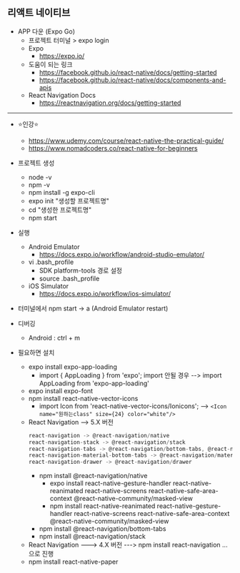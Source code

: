 ## 리액트 네이티브

* APP 다운 (Expo Go)
   * 프로젝트 터미널 > expo login 
   * Expo
      * https://expo.io/
   * 도움이 되는 링크
      * https://facebook.github.io/react-native/docs/getting-started
      * https://facebook.github.io/react-native/docs/components-and-apis
   * React Navigation Docs
      * https://reactnavigation.org/docs/getting-started
---
* ⭐인강⭐
   * https://www.udemy.com/course/react-native-the-practical-guide/
   * https://www.nomadcoders.co/react-native-for-beginners

* 프로젝트 생성
    * node -v
    * npm -v
    * npm install -g expo-cli
    * expo init "생성할 프로젝트명"
    * cd "생성한 프로젝트명"
    * npm start

* 실행
    * Android Emulator
        * https://docs.expo.io/workflow/android-studio-emulator/
    * vi .bash_profile 
        * SDK platform-tools 경로 설정
        * source .bash_profile
    * iOS Simulator 
        * https://docs.expo.io/workflow/ios-simulator/

* 터미널에서 npm start -> a (Android Emulator restart)

* 디버깅
   * Android : ctrl + m

* 필요하면 설치 
   * expo install expo-app-loading
      * import { AppLoading } from 'expo';  import 안될 경우 -->  import AppLoading from 'expo-app-loading'
   * expo install expo-font 
   * npm install react-native-vector-icons
      * import Icon from 'react-native-vector-icons/Ionicons'; -->  `<Icon name="원하는class" size={24} color="white"/>`
   * React Navigation  --> 5.X 버전
       ```js
      react-navigation -> @react-navigation/native
      react-navigation-stack -> @react-navigation/stack
      react-navigation-tabs -> @react-navigation/bottom-tabs, @react-navigation/material-top-tabs
      react-navigation-material-bottom-tabs -> @react-navigation/material-bottom-tabs
      react-navigation-drawer -> @react-navigation/drawer
       ``` 
      * npm install @react-navigation/native
          * expo install react-native-gesture-handler react-native-reanimated react-native-screens react-native-safe-area-context @react-native-community/masked-view
          * npm install react-native-reanimated react-native-gesture-handler react-native-screens react-native-safe-area-context @react-native-community/masked-view
      * npm install @react-navigation/bottom-tabs
      * npm install @react-navigation/stack
   * React Navigation ---> 4.X 버전  ---> npm install react-navigation ... 으로 진행
   * npm install react-native-paper

